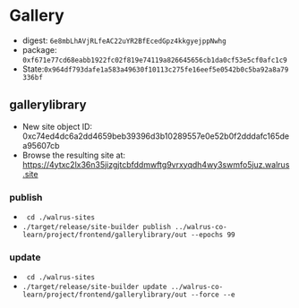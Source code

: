 # Gallery 
+ digest: `6e8mbLhAVjRLfeAC22uYR2BfEcedGpz4kkgyejppNwhg`
+ package: `0xf671e77cd68eabb1922fc02f819e74119a826645656cb1da0cf53e5cf0afc1c9`
+ State:`0x964df793dafe1a583a49630f10113c275fe16eef5e0542b0c5ba92a8a79336bf`

## gallerylibrary
+ New site object ID: 0xc74ed4dc6a2dd4659beb39396d3b10289557e0e52b0f2dddafc165dea95607cb
+ Browse the resulting site at: https://4ytxc2lx36n35jizgjtcbfddmwftg9vrxyqdh4wy3swmfo5juz.walrus.site

### publish
+ ``` cd ./walrus-sites```
+ ```./target/release/site-builder publish ../walrus-co-learn/project/frontend/gallerylibrary/out --epochs 99```

### update
+ ``` cd ./walrus-sites```
+ ```./target/release/site-builder update ../walrus-co-learn/project/frontend/gallerylibrary/out --force --e```
